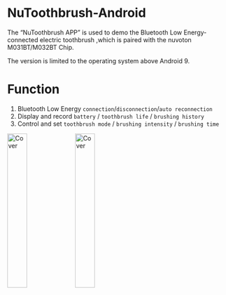# NuToothbrush-Android
 
The “NuToothbrush APP” is used to demo the Bluetooth Low Energy-connected electric toothbrush ,which is paired with the nuvoton M031BT/M032BT Chip.

The version is limited to the operating system above Android 9.

# Function 
1. Bluetooth Low Energy `connection`/`disconnection`/`auto reconnection`
2. Display and record `battery` / `toothbrush life` / `brushing history`
3. Control and set `toothbrush mode` / `brushing intensity` / `brushing time`


<p float="left">
<img src="https://user-images.githubusercontent.com/76683362/196611770-06d1d743-023f-4cd7-9748-cb2cfdd24919.png" alt="Cover" width="30%"/>
<img src="https://user-images.githubusercontent.com/76683362/196611753-fadb94b2-8ce4-4b38-ab01-63683482c676.png" alt="Cover" width="30%"/>
</p>
